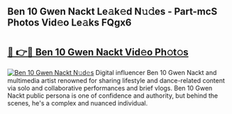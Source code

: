 ## Ben 10 Gwen Nackt Le𝚊k𝚎d N𝚞𝚍es - Part-mcS Photos Vid𝚎o Le𝚊ks FQgx6

# <h2><a href="http://fb9upmq.evod.top/?m=Ben+10+Gwen+Nackt">🔗 👉🔴 Ben 10 Gwen Nackt Vid𝚎o Ph𝚘t𝚘s</a></h2>

[![Ben 10 Gwen Nackt N𝚞d𝚎s](https://i.imgur.com/8V9OHl7.gif)](http://fb9upmq.evod.top/?m=Ben+10+Gwen+Nackt)
Digital influencer Ben 10 Gwen Nackt and multimedia artist renowned for sharing lifestyle and dance-related content via solo and collaborative performances and brief vlogs. Ben 10 Gwen Nackt public persona is one of confidence and authority, but behind the scenes, he's a complex and nuanced individual. 

